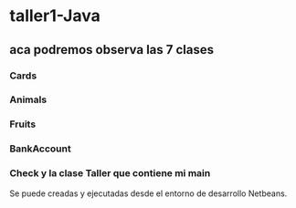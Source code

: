 # taller1-Java
## aca podremos observa las 7 clases 
### Cards 
### Animals 
### Fruits 
### BankAccount 
### Check y la clase Taller que contiene mi main

Se puede creadas y ejecutadas desde el entorno de desarrollo Netbeans.
